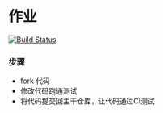 # 作业
[![Build Status](https://www.travis-ci.org/fefuns/homework1.svg?branch=master)](https://www.travis-ci.org/fefuns/homework1.svg?branch=master)
### 步骤

* fork 代码
* 修改代码跑通测试
* 将代码提交回主干仓库，让代码通过CI测试